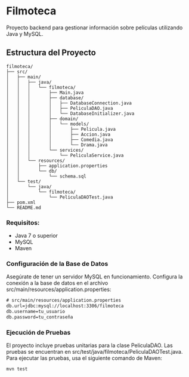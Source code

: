 # Filmoteca
Proyecto backend para gestionar información sobre películas utilizando Java y MySQL.

## Estructura del Proyecto

```plaintext
filmoteca/
├── src/
│   ├── main/
│   │   ├── java/
│   │   │   └── filmoteca/
│   │   │       ├── Main.java
│   │   │       ├── database/
│   │   │       │   ├── DatabaseConnection.java
│   │   │       │   ├── PeliculaDAO.java
│   │   │       │   └── DatabaseInitializer.java
│   │   │       ├── domain/
│   │   │       │   └── models/
│   │   │       │       ├── Pelicula.java
│   │   │       │       ├── Accion.java
│   │   │       │       ├── Comedia.java
│   │   │       │       └── Drama.java
│   │   │       └── services/
│   │   │           └── PeliculaService.java
│   │   └── resources/
│   │       ├── application.properties
│   │       └── db/
│   │           └── schema.sql
│   └── test/
│       └── java/
│           └── filmoteca/
│               └── PeliculaDAOTest.java
├── pom.xml
└── README.md
```

### Requisitos:

  - Java 7 o superior
  - MySQL
  - Maven

### Configuración de la Base de Datos

Asegúrate de tener un servidor MySQL en funcionamiento. 
Configura la conexión a la base de datos en el archivo src/main/resources/application.properties:

```dtd
# src/main/resources/application.properties
db.url=jdbc:mysql://localhost:3306/filmoteca
db.username=tu_usuario
db.password=tu_contraseña
```

### Ejecución de Pruebas

El proyecto incluye pruebas unitarias para la clase PeliculaDAO. Las pruebas se encuentran en src/test/java/filmoteca/PeliculaDAOTest.java.
Para ejecutar las pruebas, usa el siguiente comando de Maven:

```dtd
mvn test
```